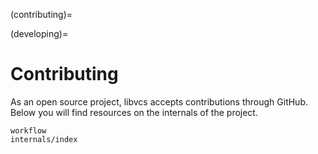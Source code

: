 (contributing)=

(developing)=

# Contributing

As an open source project, libvcs accepts contributions through GitHub. Below you will find
resources on the internals of the project.

```{toctree}
workflow
internals/index
```

